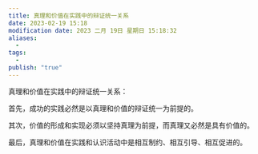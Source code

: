 ```yaml
---
title: 真理和价值在实践中的辩证统一关系
date: 2023-02-19 15:18
modification date: 2023 二月 19日 星期日 15:18:32
aliases:
  - 
tags:
  - 
publish: "true"
---
```


真理和价值在实践中的辩证统一关系：

首先，成功的实践必然是以真理和价值的辩证统一为前提的。

其次，价值的形成和实现必须以坚持真理为前提，而真理又必然是具有价值的。

最后，真理和价值在实践和认识活动中是相互制约、相互引导、相互促进的。